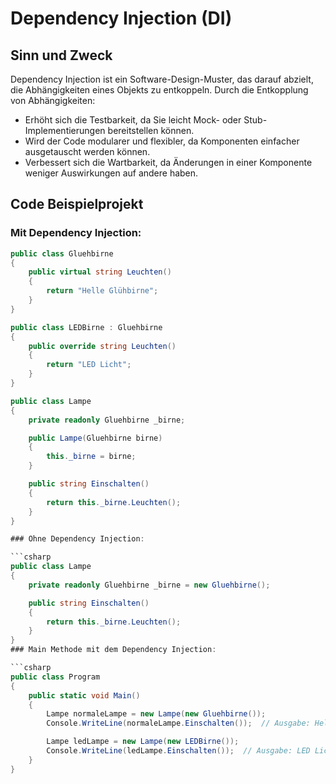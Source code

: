 # Dependency Injection (DI)

## Sinn und Zweck

Dependency Injection ist ein Software-Design-Muster, das darauf abzielt, die Abhängigkeiten eines Objekts zu entkoppeln. Durch die Entkopplung von Abhängigkeiten:

- Erhöht sich die Testbarkeit, da Sie leicht Mock- oder Stub-Implementierungen bereitstellen können.
- Wird der Code modularer und flexibler, da Komponenten einfacher ausgetauscht werden können.
- Verbessert sich die Wartbarkeit, da Änderungen in einer Komponente weniger Auswirkungen auf andere haben.

## Code Beispielprojekt

### Mit Dependency Injection:

```csharp
public class Gluehbirne 
{
    public virtual string Leuchten() 
    {
        return "Helle Glühbirne";
    }
}

public class LEDBirne : Gluehbirne
{
    public override string Leuchten()
    {
        return "LED Licht";
    }
}

public class Lampe 
{
    private readonly Gluehbirne _birne;

    public Lampe(Gluehbirne birne) 
    {
        this._birne = birne;
    }

    public string Einschalten() 
    {
        return this._birne.Leuchten();
    }
}

### Ohne Dependency Injection:

```csharp
public class Lampe 
{
    private readonly Gluehbirne _birne = new Gluehbirne();

    public string Einschalten() 
    {
        return this._birne.Leuchten();
    }
}
### Main Methode mit dem Dependency Injection:

```csharp
public class Program
{
    public static void Main()
    {
        Lampe normaleLampe = new Lampe(new Gluehbirne());
        Console.WriteLine(normaleLampe.Einschalten());  // Ausgabe: Helle Glühbirne

        Lampe ledLampe = new Lampe(new LEDBirne());
        Console.WriteLine(ledLampe.Einschalten());  // Ausgabe: LED Licht
    }
}

